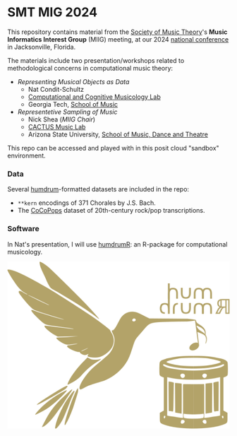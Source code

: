 # SMT MIG 2024

This repository contains material from the [Society of Music Theory](https://societymusictheory.org/)'s **Music Informatics Interest Group** (MIIG) meeting, at our 2024 [national conference](https://societymusictheory.org/meetings/smt-2024) in Jacksonville, Florida.

The materials include two presentation/workshops related to methodological concerns in computational music theory:

+ *Representing Musical Objects as Data*
  + Nat Condit-Schultz
  + [Computational and Cognitive Musicology Lab](https://ccml.gtcmt.gatech.edu)
  + Georgia Tech, [School of Music](https://music.gatech.edu)
+ *Representetive Sampling of Music*
  + Nick Shea (*MIIG Chair*)
  + [CACTUS Music Lab](https://www.cactusmusiclab.com/)
  + Arizona State University, [School of Music, Dance and Theatre](https://musicdancetheatre.asu.edu/)


This repo can be accessed and played with in this posit cloud "sandbox" environment.

### Data

Several [humdrum](humdrum.org)-formatted datasets are included in the repo:

+ `**kern` encodings of 371 Chorales by J.S. Bach.
+ The [CoCoPops](https://github.com/Computational-Cognitive-Musicology-Lab/CoCoPops) dataset of 20th-century rock/pop transcriptions.


### Software


In Nat's presentation, I will use [humdrumR](https://humdrumr.ccml.gtcmt.gatech.edu/): an R-package for computational musicology.

![](Slides/images/humdrumR_light.svg)
